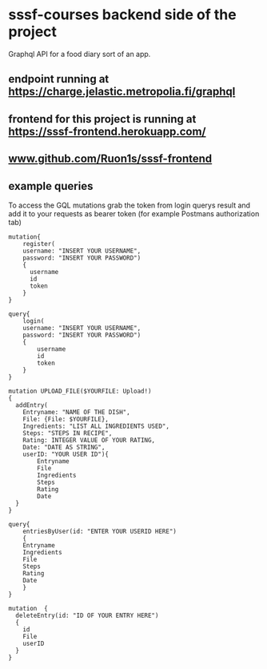 # sssf-courses backend side of the project
Graphql API for a food diary sort of an app.

## endpoint running at https://charge.jelastic.metropolia.fi/graphql

## frontend for this project is running at https://sssf-frontend.herokuapp.com/
## www.github.com/Ruon1s/sssf-frontend

## example queries
To access the GQL mutations grab the token from login querys result and add it to your requests as bearer token (for example Postmans authorization tab)

```gql
mutation{
    register(
    username: "INSERT YOUR USERNAME",
    password: "INSERT YOUR PASSWORD")
    {
      username
      id
      token
    }
}
```
```gql
query{
    login(
    username: "INSERT YOUR USERNAME",
    password: "INSERT YOUR PASSWORD") 
    {
        username
        id
        token
    }
}
```

```gql
mutation UPLOAD_FILE($YOURFILE: Upload!)
{
  addEntry(
    Entryname: "NAME OF THE DISH",
    File: {File: $YOURFILE},
    Ingredients: "LIST ALL INGREDIENTS USED",
    Steps: "STEPS IN RECIPE",
    Rating: INTEGER VALUE OF YOUR RATING,
    Date: "DATE AS STRING",
    userID: "YOUR USER ID"){
        Entryname
        File
        Ingredients
        Steps
        Rating
        Date
  }
}
```

```gql
query{
    entriesByUser(id: "ENTER YOUR USERID HERE") 
    {
    Entryname
    Ingredients
  	File
    Steps
    Rating
    Date
    }
}
```

```gql
mutation  {
  deleteEntry(id: "ID OF YOUR ENTRY HERE")
  {
    id
    File
    userID
  }
}
```
